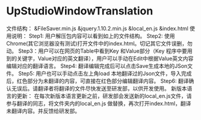 # UpStudioWindowTranslation
文件结构：
		&FileSaver.min.js
		&jquery.1.10.2.min.js
		&local_en.js
		&index.html
使用说明：
	Step1: 用户解压包内容可以看到如上的文件结构。
	Step2: 使用Chrome(其它浏览器没有测试)打开文件中的index.html。切记其它文件误删，勿动。
	Step3：用户可以在网页的Table中看到Key 和Value部分（Key 程序中要用到的关键字，Value对应的英文翻译），用户可以手动在Edit中根据Value英文内容编辑对应的翻译语言。
	Step4: 翻译编辑完成后可以点击Save生成本地的JSon文件。
	Step5: 用户也可以手动点击左上角load 本地翻译过的Json文件，导入完成后，红色部分为未翻译的内容，可直接在红色部分编辑翻译内容。
	Step6: 翻译确认无误后。请翻译者将翻译的文件尽快发送至研发部，以供开发使用。
新版本语言的更新：
	在每次新版本语言更新之前，研发部会发送新的local_en.js文件，请参与翻译的同志，将文件夹内的local_en.js 做替换，再次打开index.html，翻译未翻译内容。并反馈给研发部。

